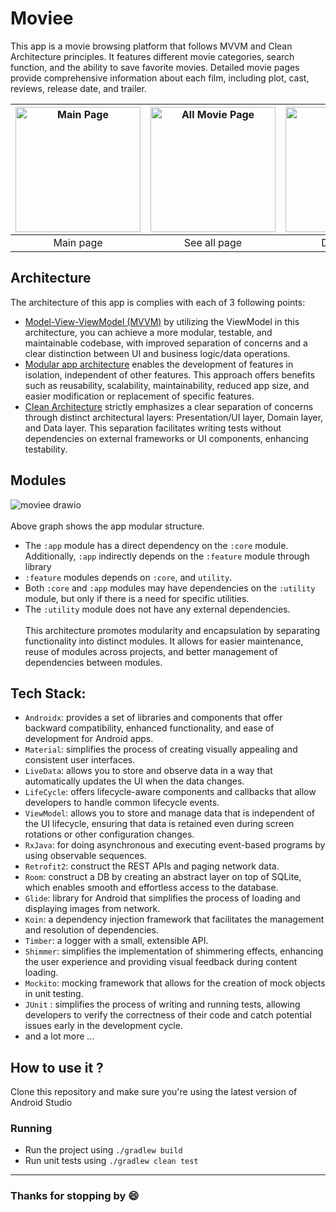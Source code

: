 # Moviee
This app is a movie browsing platform that follows MVVM and Clean Architecture principles. It features different movie categories, search function, and the ability to save favorite movies. Detailed movie pages provide comprehensive information about each film, including plot, cast, reviews, release date, and trailer.

| <img src="https://github.com/gusentanan/moviee/assets/68723002/f39451d3-580b-4bac-bddf-f20400a256d7" alt="Main Page" width="200"/> | <img src="https://github.com/gusentanan/moviee/assets/68723002/1eda38a6-230f-489b-a530-198c5295f6be" alt="All Movie Page" width="200"/> | <img src="https://github.com/gusentanan/moviee/assets/68723002/fea28e99-8296-4282-a2c2-739e88b29a83" alt="Detail Page" width="200"/> | <img src="https://github.com/gusentanan/moviee/assets/68723002/3f7aca41-bb6e-44b9-9d0d-65f7a94485d5" alt="Favorite Page" width="200"/> | <img src="https://github.com/gusentanan/moviee/assets/68723002/ce1c469e-e311-4993-b9ad-a8dc81068444" alt="Search Page" width="200"/> |
| :--: | :--:| :--:| :--:|:--:|
| Main page | See all page| Detail page | Favorite page | Search page |

## Architecture
The architecture of this app is complies with each of 3 following points:
- [Model-View-ViewModel (MVVM)](https://proandroiddev.com/understanding-mvvm-pattern-for-android-in-2021-98b155b37b54) by utilizing the ViewModel in this architecture, you can achieve a more modular, testable, and maintainable codebase, with improved separation of concerns and a clear distinction between UI and business logic/data operations.
- [Modular app architecture](https://developer.android.com/topic/modularization) enables the development of features in isolation, independent of other features. This approach offers benefits such as reusability, scalability, maintainability, reduced app size, and easier modification or replacement of specific features. 
- [Clean Architecture](https://proandroiddev.com/kotlin-clean-architecture-1ad42fcd97fa) strictly emphasizes a clear separation of concerns through distinct architectural layers: Presentation/UI layer, Domain layer, and Data layer. This separation facilitates writing tests without dependencies on external frameworks or UI components, enhancing testability.

## Modules
![moviee drawio](https://github.com/gusentanan/moviee/assets/68723002/c195e347-59cc-4109-9735-a5a76b69e056)
<br></br>
Above graph shows the app modular structure.
- The `:app` module has a direct dependency on the `:core` module. Additionally, `:app` indirectly depends on the `:feature` module through library
- `:feature` modules depends on `:core`, and `utility`.
- Both `:core` and `:app` modules may have dependencies on the `:utility` module, but only if there is a need for specific utilities.
- The `:utility` module does not have any external dependencies.
<br></br>
This architecture promotes modularity and encapsulation by separating functionality into distinct modules. It allows for easier maintenance, reuse of modules across projects, and better management of dependencies between modules.

## Tech Stack:
- `Androidx`: provides a set of libraries and components that offer backward compatibility, enhanced functionality, and ease of development for Android apps.
- `Material`:  simplifies the process of creating visually appealing and consistent user interfaces.
- `LiveData`: allows you to store and observe data in a way that automatically updates the UI when the data changes.
- `LifeCycle`: offers lifecycle-aware components and callbacks that allow developers to handle common lifecycle events.
- `ViewModel`: allows you to store and manage data that is independent of the UI lifecycle, ensuring that data is retained even during screen rotations or other configuration changes.
- `RxJava`:  for doing asynchronous and executing event-based programs by using observable sequences.
- `Retrofit2`: construct the REST APIs and paging network data.
- `Room`: construct a DB by creating an abstract layer on top of SQLite, which enables smooth and effortless access to the database.
- `Glide`:  library for Android that simplifies the process of loading and displaying images from network.
- `Koin`: a dependency injection framework that facilitates the management and resolution of dependencies.
- `Timber`: a logger with a small, extensible API.
- `Shimmer`: simplifies the implementation of shimmering effects, enhancing the user experience and providing visual feedback during content loading.
- `Mockito`: mocking framework that allows for the creation of mock objects in unit testing.
- `JUnit` : simplifies the process of writing and running tests, allowing developers to verify the correctness of their code and catch potential issues early in the development cycle.
- and a lot more ...

## How to use it ?
Clone this repository and make sure you're using the latest version of Android Studio
### Running
- Run the project using `./gradlew build`
- Run unit tests using `./gradlew clean test`

-----------------------------------
### Thanks for stopping by 😄
